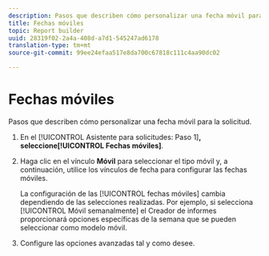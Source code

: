 ```yaml
---
description: Pasos que describen cómo personalizar una fecha móvil para la solicitud.
title: Fechas móviles
topic: Report builder
uuid: 28319f02-2a4a-408d-a7d1-545247ad6178
translation-type: tm+mt
source-git-commit: 99ee24efaa517e8da700c67818c111c4aa90dc02

---
```



# Fechas móviles

Pasos que describen cómo personalizar una fecha móvil para la solicitud.

1. En el [!UICONTROL Asistente para solicitudes: Paso 1]**, seleccione[!UICONTROL Fechas móviles]**.
1. Haga clic en el vínculo **Móvil** para seleccionar el tipo móvil y, a continuación, utilice los vínculos de fecha para configurar las fechas móviles.

   La configuración de las [!UICONTROL fechas móviles] cambia dependiendo de las selecciones realizadas. Por ejemplo, si selecciona [!UICONTROL Móvil semanalmente] el Creador de informes proporcionará opciones específicas de la semana que se pueden seleccionar como modelo móvil.

1. Configure las opciones avanzadas tal y como desee.
